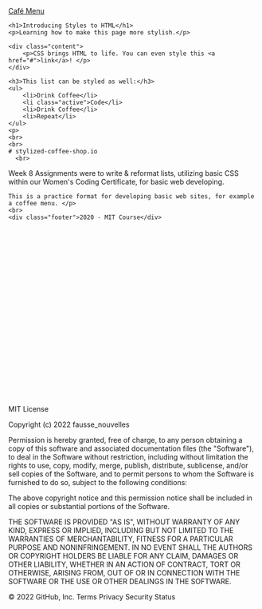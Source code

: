 <html>

<head>
    <a href="https://faussenouvelles.github.io/stylized-coffee-shop.io/"> Café Menu</a>
    <link rel="stylesheet" href="./Introducing Styles to HMTL.css">
</head>

<body id="main">

    <h1>Introducing Styles to HTML</h1>
    <p>Learning how to make this page more stylish.</p>

    <div class="content">
        <p>CSS brings HTML to life. You can even style this <a href="#">link</a>! </p>
    </div>

    <h3>This list can be styled as well:</h3>
    <ul>
        <li>Drink Coffee</li>
        <li class="active">Code</li>
        <li>Drink Coffee</li>
        <li>Repeat</li>
    </ul>
    <p>
    <br>
    <br>
    # stylized-coffee-shop.io
      <br>
Week 8 Assignments were to write & reformat lists, utilizing basic CSS within our Women's Coding Certificate, for basic web developing.

    This is a practice format for developing basic web sites, for example a coffee menu. </p>
    <br>
    <div class="footer">2020 - MIT Course</div>
</body>
       <br>
       <br>
       <br>
       <br>
       <br>
       <br>
       <br>
       <br>
       <br>
       <br>
       <br>
       <br>
       <br>
       <br>
       <br>
       <br>
       <br>
       <br>
       <br>
       <br>

MIT License

Copyright (c) 2022 fausse_nouvelles

Permission is hereby granted, free of charge, to any person obtaining a copy
of this software and associated documentation files (the "Software"), to deal
in the Software without restriction, including without limitation the rights
to use, copy, modify, merge, publish, distribute, sublicense, and/or sell
copies of the Software, and to permit persons to whom the Software is
furnished to do so, subject to the following conditions:

The above copyright notice and this permission notice shall be included in all
copies or substantial portions of the Software.

THE SOFTWARE IS PROVIDED "AS IS", WITHOUT WARRANTY OF ANY KIND, EXPRESS OR
IMPLIED, INCLUDING BUT NOT LIMITED TO THE WARRANTIES OF MERCHANTABILITY,
FITNESS FOR A PARTICULAR PURPOSE AND NONINFRINGEMENT. IN NO EVENT SHALL THE
AUTHORS OR COPYRIGHT HOLDERS BE LIABLE FOR ANY CLAIM, DAMAGES OR OTHER
LIABILITY, WHETHER IN AN ACTION OF CONTRACT, TORT OR OTHERWISE, ARISING FROM,
OUT OF OR IN CONNECTION WITH THE SOFTWARE OR THE USE OR OTHER DEALINGS IN THE
SOFTWARE.

</html>
© 2022 GitHub, Inc.
Terms
Privacy
Security
Status

